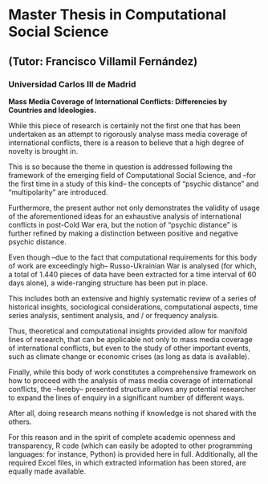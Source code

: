 # Master Thesis in Computational Social Science
## (Tutor: Francisco Villamil Fernández)
### Universidad Carlos III de Madrid
**Mass Media Coverage of International Conflicts: Differencies by Countries and Ideologies.**

While this piece of research is certainly not the first one that has been undertaken as an attempt to rigorously analyse mass media coverage of international conflicts, there is a reason to believe that a high degree of novelty is brought in.

This is so because the theme in question is addressed following the framework of the emerging field of Computational Social Science, and –for the first time in a study of this kind– the concepts of “psychic distance” and “multipolarity” are introduced.

Furthermore, the present author not only demonstrates the validity of usage of the aforementioned ideas for an exhaustive analysis of international conflicts in post-Cold War era, but the notion of “psychic distance” is further refined by making a distinction between positive and negative psychic distance.

Even though –due to the fact that computational requirements for this body of work are exceedingly high– Russo-Ukrainian War is analysed (for which, a total of 1.440 pieces of data have been extracted for a time interval of 60 days alone), a wide-ranging structure has been put in place.

This includes both an extensive and highly systematic review of a series of historical insights, sociological considerations, computational aspects, time series analysis, sentiment analysis, and / or frequency analysis.

Thus, theoretical and computational insights provided allow for manifold lines of research, that can be applicable not only to mass media coverage of international conflicts, but even to the study of other important events, such as climate change or economic crises (as long as data is available).

Finally, while this body of work constitutes a comprehensive framework on how to proceed with the analysis of mass media coverage of international conflicts, the –hereby– presented structure allows any potential researcher to expand the lines of enquiry in a significant number of different ways.

After all, doing research means nothing if knowledge is not shared with the others.

For this reason and in the spirit of complete academic openness and transparency, R code (which can easily be adopted to other programming languages: for instance, Python) is provided here in full. Additionally, all the required Excel files, in which extracted information has been stored, are equally made available.
